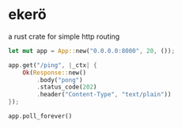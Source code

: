 # ekerö
a rust crate for simple http routing

```rust
let mut app = App::new("0.0.0.0:8000", 20, ());

app.get("/ping", |_ctx| {
    Ok(Response::new()
        .body("pong")
        .status_code(202)
        .header("Content-Type", "text/plain"))
});

app.poll_forever()
```
